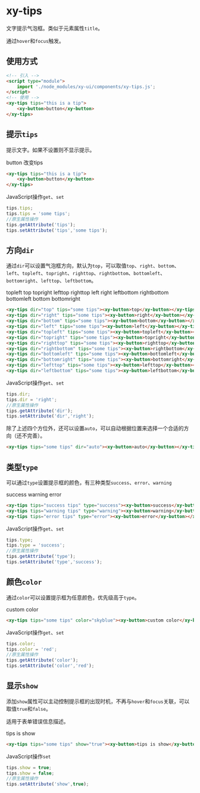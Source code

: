 # xy-tips

文字提示气泡框。类似于元素属性`title`。

通过`hover`和`focus`触发。

## 使用方式

```html
<!-- 引入 -->
<script type="module">
    import './node_modules/xy-ui/components/xy-tips.js';
</script>
<!-- 使用 -->
<xy-tips tips="this is a tip">
    <xy-button>button</xy-button>
</xy-tips>
```

## 提示`tips`

提示文字。如果不设置则不显示提示。

<xy-tips tips="this is a tip">
    <xy-button>button</xy-button>
</xy-tips>
<xy-button type="primary" onclick="this.previousElementSibling.tips='this is a new tip!'">改变tips</xy-button>

```html
<xy-tips tips="this is a tip">
    <xy-button>button</xy-button>
</xy-tips>
```

JavaScript操作`get`、`set`

```js
tips.tips;
tips.tips = 'some tips';
//原生属性操作
tips.getAttribute('tips');
tips.setAttribute('tips','some tips');
```

## 方向`dir`

通过`dir`可以设置气泡框方向，默认为`top`，可以取值`top`、`right`、`bottom`、`left`、`topleft`、`topright`、`righttop`、`rightbottom`、`bottomleft`、`bottomright`、`lefttop`、`leftbottom`。

<style>
xy-row{
    position:relative;
    z-index:100;
}
xy-col{
    background-color:transparent!important;
    padding:0;
}
xy-col xy-button,xy-col xy-tips{
    width:100%;
}
</style>
<xy-row gutter="10">
    <xy-col span="4"></xy-col>
    <xy-col span="4"><xy-tips tips="topleft topleft topleft topleft some tips" dir="topleft"><xy-button>topleft</xy-button></xy-tips></xy-col>
    <xy-col span="4"><xy-tips tips="some tips" dir="top"><xy-button>top</xy-button></xy-tips></xy-col>
    <xy-col span="4"><xy-tips tips="some tips" dir="topright"><xy-button>topright</xy-button></xy-tips></xy-col>
    <xy-col span="8"></xy-col>
    <xy-col span="4"><xy-tips dir="lefttop" tips="a a a a a a a a a lefttop lefttop lefttop lefttop lefttop some tips"><xy-button>lefttop</xy-button></xy-tips></xy-col>
    <xy-col span="12"></xy-col>
    <xy-col span="4"><xy-tips dir="righttop" tips="a a a a a a a a a lefttop lefttop lefttop lefttop lefttop lefttop some tips"><xy-button>righttop</xy-button></xy-tips></xy-col>
    <xy-col span="4"></xy-col>
    <xy-col span="4"><xy-tips dir="left" tips="some tips some tips some tips some tips some tips some tips some tips"><xy-button>left</xy-button></xy-tips></xy-col>
    <xy-col span="12"></xy-col>
    <xy-col span="4"><xy-tips dir="right" tips="some tips"><xy-button>right</xy-button></xy-tips></xy-col>
    <xy-col span="4"></xy-col>
    <xy-col span="4"><xy-tips dir="leftbottom" tips="a a a a a a a a a leftbottom leftbottom leftbottom leftbottom leftbottom leftbottom leftbottom leftbottom some tips"><xy-button>leftbottom</xy-button></xy-tips></xy-col>
    <xy-col span="12"></xy-col>
    <xy-col span="4"><xy-tips dir="rightbottom" tips="a a a rightbottom rightbottom rightbottom rightbottom rightbottom some tips"><xy-button>rightbottom</xy-button></xy-tips></xy-col>
    <xy-col span="4"></xy-col>
    <xy-col span="4"></xy-col>
    <xy-col span="4"><xy-tips dir="bottomleft" tips="some tips"><xy-button>bottomleft</xy-button></xy-tips></xy-col>
    <xy-col span="4"><xy-tips dir="bottom" tips="some tips"><xy-button>bottom</xy-button></xy-tips></xy-col>
    <xy-col span="4"><xy-tips dir="bottomright" tips="some tips"><xy-button>bottomright</xy-button></x</xy-col>
</xy-row>

```html
<xy-tips dir="top" tips="some tips"><xy-button>top</xy-button></xy-tips>
<xy-tips dir="right" tips="some tips"><xy-button>right</xy-button></xy-tips>
<xy-tips dir="bottom" tips="some tips"><xy-button>bottom</xy-button></xy-tips>
<xy-tips dir="left" tips="some tips"><xy-button>left</xy-button></xy-tips>
<xy-tips dir="topleft" tips="some tips"><xy-button>topleft</xy-button></xy-tips>
<xy-tips dir="topright" tips="some tips"><xy-button>topright</xy-button></xy-tips>
<xy-tips dir="righttop" tips="some tips"><xy-button>righttop</xy-button></xy-tips>
<xy-tips dir="rightbottom" tips="some tips"><xy-button>rightbottom</xy-button></xy-tips>
<xy-tips dir="bottomleft" tips="some tips"><xy-button>bottomleft</xy-button></xy-tips>
<xy-tips dir="bottomright" tips="some tips"><xy-button>bottomright</xy-button></xy-tips>
<xy-tips dir="lefttop" tips="some tips"><xy-button>lefttop</xy-button></xy-tips>
<xy-tips dir="leftbottom" tips="some tips"><xy-button>leftbottom</xy-button></xy-tips>
```


JavaScript操作`get`、`set`

```js
tips.dir;
tips.dir = 'right';
//原生属性操作
tips.getAttribute('dir');
tips.setAttribute('dir','right');
```

除了上述四个方位外，还可以设置`auto`，可以自动根据位置来选择一个合适的方向（还不完善）。

```html
<xy-tips tips="some tips" dir="auto"><xy-button>auto</xy-button></xy-tips>
```

## 类型`type`

可以通过`type`设置提示框的颜色，有三种类型`success`、`error`、`warning`

<xy-tips tips="success tips" type="success"><xy-button>success</xy-button></xy-tips>
<xy-tips tips="warning tips" type="warning"><xy-button>warning</xy-button></xy-tips>
<xy-tips tips="error tips" type="error"><xy-button>error</xy-button></xy-tips>

```html
<xy-tips tips="success tips" type="success"><xy-button>success</xy-button></xy-tips>
<xy-tips tips="warning tips" type="warning"><xy-button>warning</xy-button></xy-tips>
<xy-tips tips="error tips" type="error"><xy-button>error</xy-button></xy-tips>
```

JavaScript操作`get`、`set`

```js
tips.type;
tips.type = 'success';
//原生属性操作
tips.getAttribute('type');
tips.setAttribute('type','success');
```

## 颜色`color`

通过`color`可以设置提示框为任意颜色，优先级高于`type`。

<xy-tips tips="some tips" color="skyblue"><xy-button>custom color</xy-button></xy-tips>

```html
<xy-tips tips="some tips" color="skyblue"><xy-button>custom color</xy-button></xy-tips>
```

JavaScript操作`get`、`set`

```js
tips.color;
tips.color = 'red';
//原生属性操作
tips.getAttribute('color');
tips.setAttribute('color','red');
```

## 显示`show`

添加`show`属性可以主动控制提示框的出现时机，不再与`hover`和`focus`关联，可以取值`true`和`false`。

适用于表单错误信息描述。

<xy-tips tips="some tips" show="true"><xy-button>tips is show</xy-button></xy-tips>
<xy-switch checked onchange="this.previousElementSibling.show = this.checked;"></xy-switch>

```html
<xy-tips tips="some tips" show="true"><xy-button>tips is show</xy-button></xy-tips>
```

JavaScript操作`set`

```js
tips.show = true;
tips.show = false;
//原生属性操作
tips.setAttribute('show',true);
```
